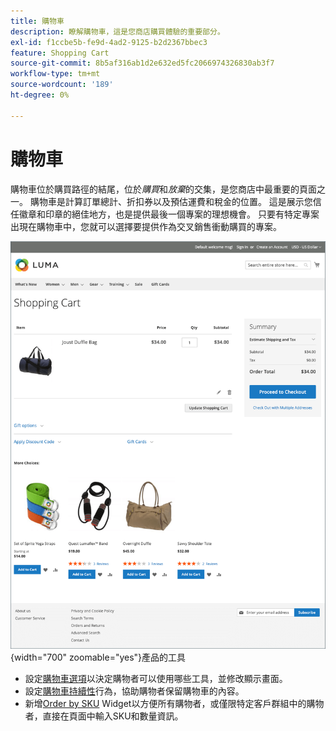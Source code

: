 ```yaml
---
title: 購物車
description: 瞭解購物車，這是您商店購買體驗的重要部分。
exl-id: f1ccbe5b-fe9d-4ad2-9125-b2d2367bbec3
feature: Shopping Cart
source-git-commit: 8b5af316ab1d2e632ed5fc2066974326830ab3f7
workflow-type: tm+mt
source-wordcount: '189'
ht-degree: 0%

---
```


# 購物車

購物車位於購買路徑的結尾，位於&#x200B;_購買_&#x200B;和&#x200B;_放棄_&#x200B;的交集，是您商店中最重要的頁面之一。 購物車是計算訂單總計、折扣券以及預估運費和稅金的位置。 這是展示您信任徽章和印章的絕佳地方，也是提供最後一個專案的理想機會。 只要有特定專案出現在購物車中，您就可以選擇要提供作為交叉銷售衝動購買的專案。

![購物車頁面會顯示購物者可用來管理其訂單](./assets/storefront-cart-full.png){width="700" zoomable="yes"}產品的工具

- 設定[購物車選項](cart-configuration.md)以決定購物者可以使用哪些工具，並修改顯示畫面。
- 設定[購物車持續性](cart-persistent.md)行為，協助購物者保留購物車的內容。
- 新增[Order by SKU](order-by-sku.md) Widget以方便所有購物者，或僅限特定客戶群組中的購物者，直接在頁面中輸入SKU和數量資訊。
